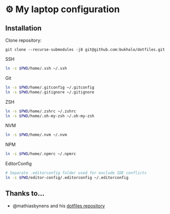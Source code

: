 # ⚙️ My laptop configuration

## Installation
Clone repository:

`git clone --recurse-submodules -j8 git@github.com:bukhalo/dotfiles.git`

SSH
```bash
ln -s $PWD/home/.ssh ~/.ssh
```

Git
```bash
ln -s $PWD/home/.gitconfig ~/.gitconfig
ln -s $PWD/home/.gitignore ~/.gitignore
```

ZSH
```bash
ln -s $PWD/home/.zshrc ~/.zshrc
ln -s $PWD/home/.oh-my-zsh ~/.oh-my-zsh
```

NVM
```bash
ln -s $PWD/home/.nvm ~/.nvm
```

NPM
```bash
ln -s $PWD/home/.npmrc ~/.npmrc
```

EditorConfig
```bash
# Separate .editorconfig folder used for exclude IDE conflicts
ln -s $PWD/editor-config/.editorconfig ~/.editorconfig
```

## Thanks to…
* @mathiasbynens and his [dotfiles repository](https://github.com/mathiasbynens/dotfiles)

